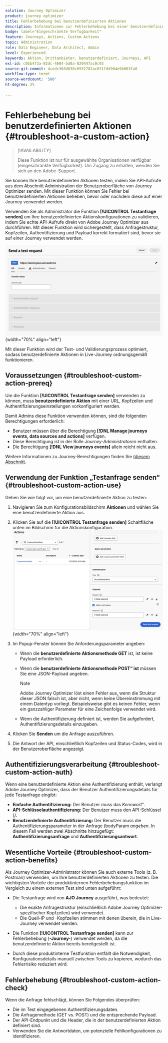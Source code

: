 ```yaml
---
solution: Journey Optimizer
product: journey optimizer
title: Fehlerbehebung bei benutzerdefinierten Aktionen
description: Informationen zur Fehlerbehebung bei einer benutzerdefinierten Aktion
badge: label="Eingeschränkte Verfügbarkeit"
feature: Journeys, Actions, Custom Actions
topic: Administration
role: Data Engineer, Data Architect, Admin
level: Experienced
keywords: Aktion, Drittanbieter, benutzerdefiniert, Journeys, API
exl-id: c0bb473a-82dc-4604-bd8a-020447ac0c93
source-git-commit: 4cedc368d630c0932782ac031fdd904e9b003fa0
workflow-type: tm+mt
source-wordcount: '580'
ht-degree: 3%

---
```


# Fehlerbehebung bei benutzerdefinierten Aktionen {#troubleshoot-a-custom-action}

>[!AVAILABILITY]
>
>Diese Funktion ist nur für ausgewählte Organisationen verfügbar (eingeschränkte Verfügbarkeit). Um Zugang zu erhalten, wenden Sie sich an den Adobe-Support.
>

Sie können Ihre benutzerdefinierten Aktionen testen, indem Sie API-Aufrufe aus dem Abschnitt Administration der Benutzeroberfläche von Journey Optimizer senden. Mit dieser Funktion können Sie Fehler bei benutzerdefinierten Aktionen beheben, bevor oder nachdem diese auf einer Journey verwendet werden.

Verwenden Sie als Administrator die Funktion **[!UICONTROL Testanfrage senden]** um Ihre benutzerdefinierten Aktionskonfigurationen zu validieren, indem Sie echte API-Aufrufe direkt von Adobe Journey Optimizer aus durchführen. Mit dieser Funktion wird sichergestellt, dass Anfragestruktur, Kopfzeilen, Authentifizierung und Payload korrekt formatiert sind, bevor sie auf einer Journey verwendet werden.

![](assets/send-test-request.png){width="70%" align="left"}

Mit dieser Funktion wird der Test- und Validierungsprozess optimiert, sodass benutzerdefinierte Aktionen in Live-Journey ordnungsgemäß funktionieren.

## Voraussetzungen {#troubleshoot-custom-action-prereq}

Um die Funktion **[!UICONTROL Testanfrage senden]** verwenden zu können, muss **benutzerdefinierte Aktion** mit einer URL, Kopfzeilen und Authentifizierungseinstellungen vorkonfiguriert werden.

Damit Admins diese Funktion verwenden können, sind die folgenden Berechtigungen erforderlich:

* Benutzer müssen über die Berechtigung **[!DNL Manage journeys events, data sources and actions]** verfügen.
* Diese Berechtigung ist in der Rolle *Journey-Administratoren* enthalten.
* Die Berechtigung **[!DNL View journeys events]** allein reicht nicht aus.

Weitere Informationen zu Journey-Berechtigungen finden Sie [ (diesem Abschnitt](../administration/high-low-permissions.md#journey-capability).

## Verwendung der Funktion „Testanfrage senden“ {#troubleshoot-custom-action-use}

Gehen Sie wie folgt vor, um eine benutzerdefinierte Aktion zu testen:

1. Navigieren Sie zum Konfigurationsbildschirm **Aktionen** und wählen Sie eine benutzerdefinierte Aktion aus.
1. Klicken Sie auf die **[!UICONTROL Testanfrage senden]** Schaltfläche unten im Bildschirm für die Aktionskonfiguration.
   ![Schaltfläche „Testanfrage senden“ im Bereich „Aktionskonfiguration“](assets/test-request.png){width="70%" align="left"}
1. Im Popup-Fenster können Sie Anforderungsparameter angeben:

   * Wenn die **benutzerdefinierte Aktionsmethode GET** ist, ist keine Payload erforderlich.
   * Wenn die **benutzerdefinierte Aktionsmethode POST“ ist** müssen Sie eine JSON-Payload angeben.

     >[!NOTE]
     >
     >Adobe Journey Optimizer löst einen Fehler aus, wenn die Struktur dieser JSON falsch ist, aber nicht, wenn keine Übereinstimmung mit einem Datentyp vorliegt. Beispielsweise gibt es keinen Fehler, wenn ein ganzzahliger Parameter für eine Zeichenfolge verwendet wird.

   * Wenn die Authentifizierung definiert ist, werden Sie aufgefordert, Authentifizierungsdetails einzugeben.

1. Klicken Sie **Senden** um die Anfrage auszuführen.
1. Die Antwort der API, einschließlich Kopfzeilen und Status-Codes, wird in der Benutzeroberfläche angezeigt.

## Authentifizierungsverarbeitung {#troubleshoot-custom-action-auth}

Wenn eine benutzerdefinierte Aktion eine Authentifizierung enthält, verlangt Adobe Journey Optimizer, dass der Benutzer Authentifizierungsdetails für jede Testanfrage eingibt:

* **Einfache Authentifizierung:** Der Benutzer muss das *Kennwort“*.
* **API-Schlüsselauthentifizierung:** Der Benutzer muss den API-Schlüssel (*)*.
* **Benutzerdefinierte Authentifizierung:** Der Benutzer muss die Authentifizierungsparameter in der Anfrage (bodyParam *angeben*. In diesem Fall werden zwei Abschnitte hinzugefügt: **Authentifizierungsanfrage** und **Authentifizierungsantwort**.

## Wesentliche Vorteile {#troubleshoot-custom-action-benefits}

Als Journey Optimizer-Administrator können Sie auch externe Tools (z. B. Postman) verwenden, um Ihre benutzerdefinierten Aktionen zu testen. Die wichtigsten Vorteile der produktinternen Fehlerbehebungsfunktion im Vergleich zu einem externen Test sind unten aufgeführt:

* Die Testanfrage wird von **AJO Journey** ausgeführt, was bedeutet:

   * Die exakte Anfragestruktur (einschließlich Adobe Journey Optimizer-spezifischer Kopfzeilen) wird verwendet.
   * Die Quell-IP und -Kopfzeilen stimmen mit denen überein, die in Live-Journey verwendet werden.

* Die Funktion **[!UICONTROL Testanfrage senden]** kann zur Fehlerbehebung (**-Journey-**) verwendet werden, da die benutzerdefinierte Aktion bereits bereitgestellt ist.

* Durch diese produktinterne Testfunktion entfällt die Notwendigkeit, Konfigurationsdetails manuell zwischen Tools zu kopieren, wodurch das Fehlerrisiko reduziert wird.

## Fehlerbehebung {#troubleshoot-custom-action-check}

Wenn die Anfrage fehlschlägt, können Sie Folgendes überprüfen:

* Die im Test eingegebenen Authentifizierungsdaten.
* Die Anfragemethode (GET vs. POST) und die entsprechende Payload.
* Der API-Endpunkt und die Header, die in der benutzerdefinierten Aktion definiert sind.
* Verwenden Sie die Antwortdaten, um potenzielle Fehlkonfigurationen zu identifizieren.
